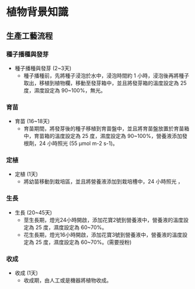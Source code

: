 <!--
 * @Author: hibana2077 hibana2077@gmail.com
 * @Date: 2023-05-12 20:03:11
 * @LastEditors: hibana2077 hibana2077@gmail.com
 * @LastEditTime: 2023-05-14 11:42:46
 * @FilePath: \smart_hydroponic_farm\doc\plant_doc.md
 * @Description: 这是默认设置,请设置`customMade`, 打开koroFileHeader查看配置 进行设置: https://github.com/OBKoro1/koro1FileHeader/wiki/%E9%85%8D%E7%BD%AE
-->
# 植物背景知識

## 生產工藝流程

### 種子播種與發芽

- 種子播種與發芽 (2~3天)
  - 種子播種前，先將種子浸泡於水中，浸泡時間約 1 小時，浸泡後再將種子取出，移植到植物欄，移動至發芽箱中，並且將發芽箱的溫度設定為 25 度，濕度設定為 90~100%，無光。

### 育苗

- 育苗 (16~18天)
    - 育苗期間，將發芽後的種子移植到育苗盤中，並且將育苗盤放置於育苗箱中，育苗箱的溫度設定為 25 度，濕度設定為 90~100%，營養液添加發根劑，24 小時照光 (55 μmol m-2 s-1)。

### 定植

- 定植 (1天)
    - 將幼苗移動到栽培區，並且將營養液添加到栽培槽中，24 小時照光 ，

### 生長

- 生長 (20~45天)
    - 莖生長期，燈光24小時開啟，添加花寶2號到營養液中，營養液的溫度設定為 25 度，濕度設定為 60~70%。
    - 花生長期，燈光16小時開啟，添加花寶3號到營養液中，營養液的溫度設定為 25 度，濕度設定為 60~70%。(需要授粉)

### 收成

- 收成 (1天)
    - 收成期，由人工或是機器將植物收成。
